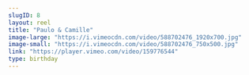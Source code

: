 ```yaml
---
slugID: 8 
layout: reel
title: "Paulo & Camille"
image-large: "https://i.vimeocdn.com/video/588702476_1920x700.jpg"
image-small: "https://i.vimeocdn.com/video/588702476_750x500.jpg"
link: "https://player.vimeo.com/video/159776544"
type: birthday 
---
```

